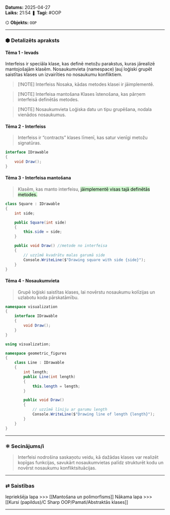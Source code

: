 **Datums:** 2025-04-27   
**Laiks:** 21:54 
❚ **Tagi:**  #OOP 

⌬ **Objekts:**  `OOP`

---
### ⬢ Detalizēts apraksts
#### Tēma 1 - Ievads

Interfeiss ir speciāla klase, kas definē metožu parakstus, kuras jārealizē mantojošajām klasēm. Nosaukumvieta (namespace) ļauj loģiski grupēt saistītas klases un izvairīties no nosaukumu konfliktiem.

> [!NOTE] Interfeiss
> Nosaka, kādas metodes klasei ir jāimplementē.

> [!NOTE] Interfeisa mantošana
> Klases īstenošana, kas pārņem interfeisā definētās metodes.

> [!NOTE] Nosaukumvieta
> Loģiska datu un tipu grupēšana, nodala vienādos nosaukumus.
#### Tēma 2 - Interfeiss

>Interfeiss ir “contracts” klases līmenī, kas satur vienīgi metožu signatūras.

```cs
interface IDrawable
{
    void Draw();
}
```
#### Tēma 3 - Interfeisa mantošana

>Klasēm, kas manto interfeisu, <mark style="background: #BBFABBA6;">jāimplementē visas tajā definētās metodes.</mark>

```cs
class Square : IDrawable
{
    int side;

    public Square(int side)
    {
        this.side = side;
    }

    public void Draw() //metode no interfeisa
    {
        // uzzīmē kvadrātu malas garumā side
        Console.WriteLine($"Drawing square with side {side}");
    }
}
```
#### Tēma 4 - Nosaukumvieta

>Grupē loģiski saistītas klases, lai novērstu nosaukumu kolīzijas un uzlabotu koda pārskatāmību.

```cs
namespace visualization
{
    interface IDrawable
    {
        void Draw();
    }
}

using visualization;

namespace geometric_figures
{
    class Line : IDrawable
    {
        int length;
        public Line(int length)
        {
            this.length = length;
        }

        public void Draw()
        {
            // uzzīmē līniju ar garumu length
            Console.WriteLine($"Drawing line of length {length}");
        }
    }
}
```

---
### ⚛ Secinājums/i

>Interfeisi nodrošina saskaņotu veidu, kā dažādas klases var realizēt kopīgas funkcijas, savukārt nosaukumvietas palīdz strukturēt kodu un novērst nosaukumu konfliktsituācijas.

---
### ⇄ Saistības
Iepriekšēja lapa >>> [[Mantošana un polimorfisms]]
Nākama lapa >>> [[Kursi (papildus)/C Sharp OOP/Pamati/Abstraktās klases]]

---